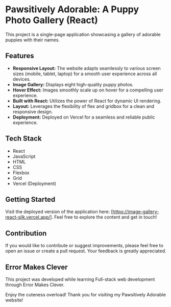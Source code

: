 # Pawsitively Adorable: A Puppy Photo Gallery (React)

This project is a single-page application showcasing a gallery of adorable puppies with their names.

## Features
 
* **Responsive Layout:** The website adapts seamlessly to various screen sizes (mobile, tablet, laptop) for a smooth user experience across all devices.
* **Image Gallery:** Displays eight high-quality puppy photos.
* **Hover Effect:** Images smoothly scale up on hover for a compelling user experience.
* **Built with React:** Utilizes the power of React for dynamic UI rendering.
* **Layout:** Leverages the flexibility of flex and gridbox for a clean and responsive design.
* **Deployment:** Deployed on Vercel for a seamless and reliable public experience.

## Tech Stack
* React
* JavaScript
* HTML
* CSS
* Flexbox
* Grid
* Vercel (Deployment)

## Getting Started

Visit the deployed version of the application here: [https://image-gallery-react-silk.vercel.app/].
Feel free to explore the content and get in touch!

## Contribution
If you would like to contribute or suggest improvements, please feel free to open an issue or create a pull request. Your feedback is greatly appreciated.
  
## Error Makes Clever
This project was developed while learning Full-stack web development through Error Makes Clever.

Enjoy the cuteness overload!
Thank you for visiting my Pawsitively Adorable website!

